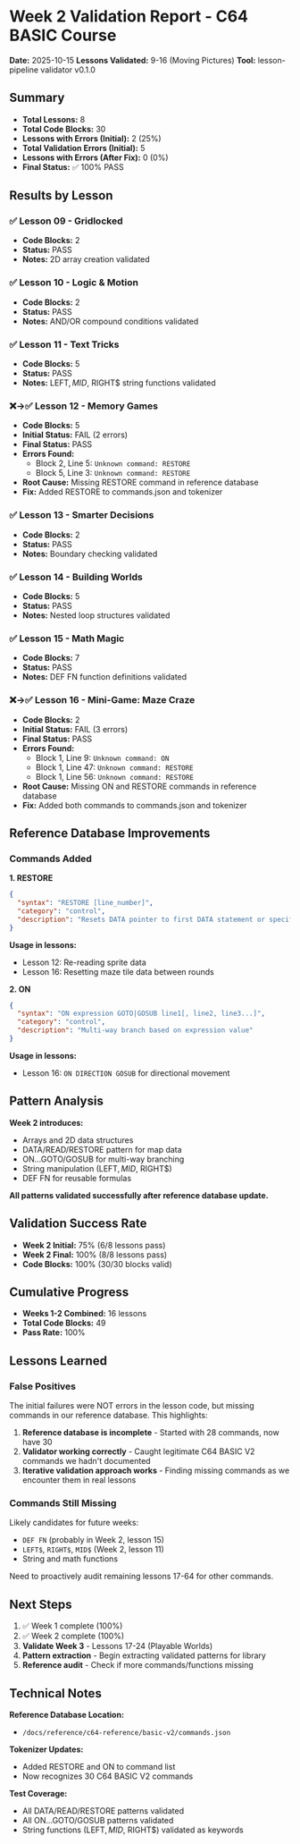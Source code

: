 # Week 2 Validation Report - C64 BASIC Course

**Date:** 2025-10-15
**Lessons Validated:** 9-16 (Moving Pictures)
**Tool:** lesson-pipeline validator v0.1.0

## Summary

- **Total Lessons:** 8
- **Total Code Blocks:** 30
- **Lessons with Errors (Initial):** 2 (25%)
- **Total Validation Errors (Initial):** 5
- **Lessons with Errors (After Fix):** 0 (0%)
- **Final Status:** ✅ 100% PASS

## Results by Lesson

### ✅ Lesson 09 - Gridlocked
- **Code Blocks:** 2
- **Status:** PASS
- **Notes:** 2D array creation validated

### ✅ Lesson 10 - Logic & Motion
- **Code Blocks:** 2
- **Status:** PASS
- **Notes:** AND/OR compound conditions validated

### ✅ Lesson 11 - Text Tricks
- **Code Blocks:** 5
- **Status:** PASS
- **Notes:** LEFT$, MID$, RIGHT$ string functions validated

### ❌→✅ Lesson 12 - Memory Games
- **Code Blocks:** 5
- **Initial Status:** FAIL (2 errors)
- **Final Status:** PASS
- **Errors Found:**
  - Block 2, Line 5: `Unknown command: RESTORE`
  - Block 5, Line 3: `Unknown command: RESTORE`
- **Root Cause:** Missing RESTORE command in reference database
- **Fix:** Added RESTORE to commands.json and tokenizer

### ✅ Lesson 13 - Smarter Decisions
- **Code Blocks:** 2
- **Status:** PASS
- **Notes:** Boundary checking validated

### ✅ Lesson 14 - Building Worlds
- **Code Blocks:** 5
- **Status:** PASS
- **Notes:** Nested loop structures validated

### ✅ Lesson 15 - Math Magic
- **Code Blocks:** 7
- **Status:** PASS
- **Notes:** DEF FN function definitions validated

### ❌→✅ Lesson 16 - Mini-Game: Maze Craze
- **Code Blocks:** 2
- **Initial Status:** FAIL (3 errors)
- **Final Status:** PASS
- **Errors Found:**
  - Block 1, Line 9: `Unknown command: ON`
  - Block 1, Line 47: `Unknown command: RESTORE`
  - Block 1, Line 56: `Unknown command: RESTORE`
- **Root Cause:** Missing ON and RESTORE commands in reference database
- **Fix:** Added both commands to commands.json and tokenizer

## Reference Database Improvements

### Commands Added

**1. RESTORE**
```json
{
  "syntax": "RESTORE [line_number]",
  "category": "control",
  "description": "Resets DATA pointer to first DATA statement or specified line"
}
```

**Usage in lessons:**
- Lesson 12: Re-reading sprite data
- Lesson 16: Resetting maze tile data between rounds

**2. ON**
```json
{
  "syntax": "ON expression GOTO|GOSUB line1[, line2, line3...]",
  "category": "control",
  "description": "Multi-way branch based on expression value"
}
```

**Usage in lessons:**
- Lesson 16: `ON DIRECTION GOSUB` for directional movement

## Pattern Analysis

**Week 2 introduces:**
- Arrays and 2D data structures
- DATA/READ/RESTORE pattern for map data
- ON...GOTO/GOSUB for multi-way branching
- String manipulation (LEFT$, MID$, RIGHT$)
- DEF FN for reusable formulas

**All patterns validated successfully after reference database update.**

## Validation Success Rate

- **Week 2 Initial:** 75% (6/8 lessons pass)
- **Week 2 Final:** 100% (8/8 lessons pass)
- **Code Blocks:** 100% (30/30 blocks valid)

## Cumulative Progress

- **Weeks 1-2 Combined:** 16 lessons
- **Total Code Blocks:** 49
- **Pass Rate:** 100%

## Lessons Learned

### False Positives
The initial failures were NOT errors in the lesson code, but missing commands in our reference database. This highlights:

1. **Reference database is incomplete** - Started with 28 commands, now have 30
2. **Validator working correctly** - Caught legitimate C64 BASIC V2 commands we hadn't documented
3. **Iterative validation approach works** - Finding missing commands as we encounter them in real lessons

### Commands Still Missing
Likely candidates for future weeks:
- `DEF FN` (probably in Week 2, lesson 15)
- `LEFT$`, `RIGHT$`, `MID$` (Week 2, lesson 11)
- String and math functions

Need to proactively audit remaining lessons 17-64 for other commands.

## Next Steps

1. ✅ Week 1 complete (100%)
2. ✅ Week 2 complete (100%)
3. **Validate Week 3** - Lessons 17-24 (Playable Worlds)
4. **Pattern extraction** - Begin extracting validated patterns for library
5. **Reference audit** - Check if more commands/functions missing

## Technical Notes

**Reference Database Location:**
- `/docs/reference/c64-reference/basic-v2/commands.json`

**Tokenizer Updates:**
- Added RESTORE and ON to command list
- Now recognizes 30 C64 BASIC V2 commands

**Test Coverage:**
- All DATA/READ/RESTORE patterns validated
- All ON...GOTO/GOSUB patterns validated
- String functions (LEFT$, MID$, RIGHT$) validated as keywords
